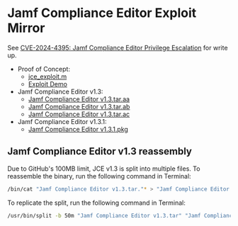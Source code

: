 # Jamf Compliance Editor Exploit Mirror

See [CVE-2024-4395: Jamf Compliance Editor Privilege Escalation](https://khronokernel.com/macos/2024/05/01/CVE-2024-4395.html) for write up.

* Proof of Concept:
  * [jce_exploit.m](jce_exploit.m)
  * [Exploit Demo](Exploit%20Demo.mov)
* Jamf Compliance Editor v1.3:
  * [Jamf Compliance Editor v1.3.tar.aa](Jamf%20Compliance%20Editor%20v1.3.tar.aa)
  * [Jamf Compliance Editor v1.3.tar.ab](Jamf%20Compliance%20Editor%20v1.3.tar.ab)
  * [Jamf Compliance Editor v1.3.tar.ac](Jamf%20Compliance%20Editor%20v1.3.tar.ac)
* Jamf Compliance Editor v1.3.1:
  * [Jamf Compliance Editor v1.3.1.pkg](Jamf%20Compliance%20Editor%20v1.3.1.pkg)


## Jamf Compliance Editor v1.3 reassembly

Due to GitHub's 100MB limit, JCE v1.3 is split into multiple files. To reassemble the binary, run the following command in Terminal:

```bash
/bin/cat "Jamf Compliance Editor v1.3.tar."* > "Jamf Compliance Editor v1.3.tar"
```

To replicate the split, run the following command in Terminal:

```bash
/usr/bin/split -b 50m "Jamf Compliance Editor v1.3.tar" "Jamf Compliance Editor v1.3.tar."
```